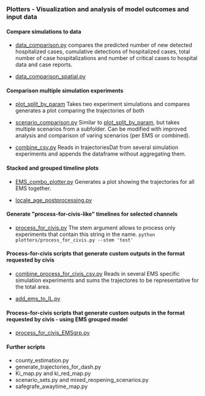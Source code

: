 
### Plotters  - Visualization and analysis of model outcomes and input data


#### Compare simulations to data 
- [data_comparison.py](https://github.com/numalariamodeling/covid-chicago/blob/master/plotters/data_comparison.py) 
compares the predicted number of new detected hospitalized cases, cumulative detections of hospitalized cases, total number of case hospitalizations and number of critical cases to hospital data and case reports.  

- [data_comparison_spatial.py](https://github.com/numalariamodeling/covid-chicago/blob/master/plotters/data_comparison_spatial.py) 

#### Comparison multiple simulation experiments 
- [plot_split_by_param](https://github.com/numalariamodeling/covid-chicago/blob/master/plotters/plot_split_by_param.py)
Takes two experiment simulations and compares generates a plot comparing the trajectories of both

- [scenario_comparison.py](https://github.com/numalariamodeling/covid-chicago/blob/master/plotters/scenario_comparison.py)
Similar to [plot_split_by_param](https://github.com/numalariamodeling/covid-chicago/blob/master/plotters/plot_split_by_param.py), but takes multiple scenarios from a subfolder.
Can be modified with improved analysis and comparison of varing scenarios (per EMS or combined). 

- [combine_csv.py](https://github.com/numalariamodeling/covid-chicago/blob/master/plotters/combine_csv.py)
Reads in trajectoriesDat from several simulation experiments and appends the dataframe without aggregating them. 



#### Stacked and grouped timeline plots
- [EMS_combo_plotter.py](https://github.com/numalariamodeling/covid-chicago/blob/master/plotters/EMS_combo_plotter.py)
Generates a plot showing the trajectories for all EMS together.

- [locale_age_postprocessing.py](https://github.com/numalariamodeling/covid-chicago/blob/master/plotters/locale_age_postprocessing.py)


#### Generate "process-for-civis-like" timelines for selected channels
-  [process_for_civis.py](https://github.com/numalariamodeling/covid-chicago/blob/master/plotters/process_for_civis.py)
The stem argument allows to process only experiments that contain this string in the name.
`python plotters/process_for_civis.py --stem 'test'`


#### Process-for-civis scripts that generate custom outputs in the format requested by civis
- [combine_process_for_civis_csv.py](https://github.com/numalariamodeling/covid-chicago/blob/master/plotters/combine_process_for_civis_csv.py)
Reads in several EMS specific simulation experiments and sums the trajectores to be representative for the total area.

- [add_ems_to_IL.py](https://github.com/numalariamodeling/covid-chicago/blob/master/plotters/add_ems_to_IL.py)


#### Process-for-civis scripts that generate custom outputs in the format requested by civis - using EMS grouped model 
-  [process_for_civis_EMSgrp.py](https://github.com/numalariamodeling/covid-chicago/blob/master/plotters/process_for_civis_EMSgrp.py)


#### Further scripts 
- county_estimation.py
- generate_trajectories_for_dash.py
- Ki_map.py and  ki_red_map.py
- scenario_sets.py and mixed_reopening_scenarios.py
- safegrafe_awaytime_map.py



